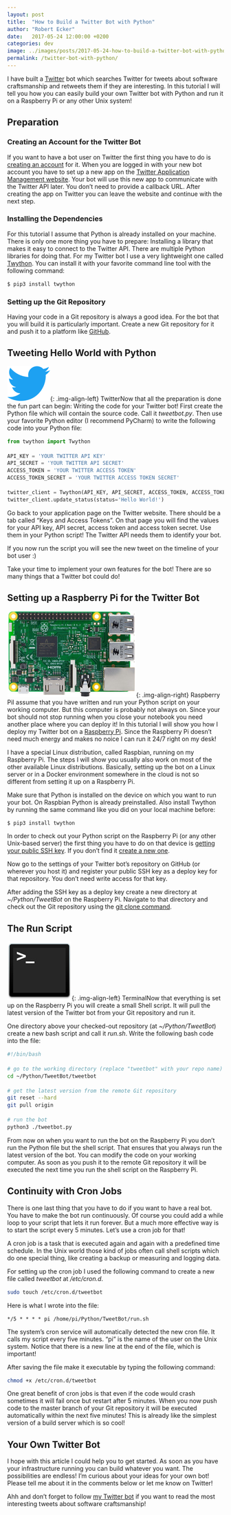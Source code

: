 ```yaml
---
layout: post
title:  "How to Build a Twitter Bot with Python"
author: "Robert Ecker"
date:   2017-05-24 12:00:00 +0200
categories: dev
image: ../images/posts/2017-05-24-how-to-build-a-twitter-bot-with-python/title-image.png
permalink: /twitter-bot-with-python/
---
```


I have built a [Twitter](https://twitter.com/socrabot_) bot which searches Twitter for tweets about software craftsmanship and retweets them if they are interesting. In this tutorial I will tell you how you can easily build your own Twitter bot with Python and run it on a Raspberry Pi or any other Unix system!

## Preparation

### Creating an Account for the Twitter Bot
If you want to have a bot user on Twitter the first thing you have to do is [creating an account](https://twitter.com/signup) for it. When you are logged in with your new bot account you have to set up a new app on the [Twitter Application Management website](https://apps.twitter.com/app/new). Your bot will use this new app to communicate with the Twitter API later. You don’t need to provide a callback URL. After creating the app on Twitter you can leave the website and continue with the next step.

### Installing the Dependencies
For this tutorial I assume that Python is already installed on your machine. There is only one more thing you have to prepare: Installing a library that makes it easy to connect to the Twitter API. There are multiple Python libraries for doing that. For my Twitter bot I use a very lightweight one called [Twython](https://github.com/ryanmcgrath/twython). You can install it with your favorite command line tool with the following command:

```bash
$ pip3 install twython
```

### Setting up the Git Repository

Having your code in a Git repository is always a good idea. For the bot that you will build it is particularly important. Create a new Git repository for it and push it to a platform like [GitHub](https://github.com/).

## Tweeting Hello World with Python

![twitter icon](../images/posts/2017-05-24-how-to-build-a-twitter-bot-with-python/twitter.png){: .img-align-left}
TwitterNow that all the preparation is done the fun part can begin: Writing the code for your Twitter bot! First create the Python file which will contain the source code. Call it *tweetbot.py*. Then use your favorite Python editor (I recommend PyCharm) to write the following code into your Python file:

```python
from twython import Twython

API_KEY = 'YOUR TWITTER API KEY'
API_SECRET = 'YOUR TWITTER API SECRET'
ACCESS_TOKEN = 'YOUR TWITTER ACCESS TOKEN'
ACCESS_TOKEN_SECRET = 'YOUR TWITTER ACCESS TOKEN SECRET'

twitter_client = Twython(API_KEY, API_SECRET, ACCESS_TOKEN, ACCESS_TOKEN_SECRET)
twitter_client.update_status(status='Hello World!')
```

Go back to your application page on the Twitter website. There should be a tab called “Keys and Access Tokens”. On that page you will find the values for your API key, API secret, access token and access token secret. Use them in your Python script! The Twitter API needs them to identify your bot.

If you now run the script you will see the new tweet on the timeline of your bot user :)

Take your time to implement your own features for the bot! There are so many things that a Twitter bot could do!

## Setting up a Raspberry Pi for the Twitter Bot

![Raspberry Pi](../images/posts/2017-05-24-how-to-build-a-twitter-bot-with-python/raspberrypi3.jpg){: .img-align-right}
Raspberry PiI assume that you have written and run your Python script on your working computer. But this computer is probably not always on. Since your bot should not stop running when you close your notebook you need another place where you can deploy it! In this tutorial I will show you how I deploy my Twitter bot on a [Raspberry Pi](https://www.raspberrypi.org/products/raspberry-pi-3-model-b/). Since the Raspberry Pi doesn’t need much energy and makes no noice I can run it 24/7 right on my desk!

I have a special Linux distribution, called Raspbian, running on my Raspberry Pi. The steps I will show you usually also work on most of the other available Linux distributions. Basically, setting up the bot on a Linux server or in a Docker environment somewhere in the cloud is not so different from setting it up on a Raspberry Pi.

Make sure that Python is installed on the device on which you want to run your bot. On Raspbian Python is already preinstalled. Also install Twython by running the same command like you did on your local machine before:

```bash
$ pip3 install twython
```

In order to check out your Python script on the Raspberry Pi (or any other Unix-based server) the first thing you have to do on that device is [getting your public SSH key](https://help.github.com/articles/checking-for-existing-ssh-keys/). If you don’t find it [create a new one](https://help.github.com/articles/generating-a-new-ssh-key-and-adding-it-to-the-ssh-agent/).

Now go to the settings of your Twitter bot’s repository on GitHub (or wherever you host it) and register your public SSH key as a deploy key for that repository. You don’t need write access for that key.

After adding the SSH key as a deploy key create a new directory at *~/Python/TweetBot* on the Raspberry Pi. Navigate to that directory and check out the Git repository using the [git clone command](https://help.github.com/articles/cloning-a-repository/).

## The Run Script

![Terminal icon](../images/posts/2017-05-24-how-to-build-a-twitter-bot-with-python/terminal.jpg){: .img-align-left}
TerminalNow that everything is set up on the Raspberry Pi you will create a small Shell script. It will pull the latest version of the Twitter bot from your Git repository and run it.

One directory above your checked-out repository (at *~/Python/TweetBot*) create a new bash script and call it *run.sh*. Write the following bash code into the file:

```bash
#!/bin/bash

# go to the working directory (replace "tweetbot" with your repo name)
cd ~/Python/TweetBot/tweetbot

# get the latest version from the remote Git repository
git reset --hard
git pull origin

# run the bot
python3 ./tweetbot.py
```

From now on when you want to run the bot on the Raspberry Pi you don’t run the Python file but the shell script. That ensures that you always run the latest version of the bot. You can modify the code on your working computer. As soon as you push it to the remote Git repository it will be executed the next time you run the shell script on the Raspberry Pi.

## Continuity with Cron Jobs

There is one last thing that you have to do if you want to have a real bot. You have to make the bot run continuously. Of course you could add a while loop to your script that lets it run forever. But a much more effective way is to start the script every 5 minutes. Let’s use a cron job for that!

A cron job is a task that is executed again and again with a predefined time schedule. In the Unix world those kind of jobs often call shell scripts which do one special thing, like creating a backup or measuring and logging data.

For setting up the cron job I used the following command to create a new file called *tweetbot* at */etc/cron.d*.

```bash
sudo touch /etc/cron.d/tweetbot
```

Here is what I wrote into the file:

```
*/5 * * * * pi /home/pi/Python/TweetBot/run.sh
```

The system’s cron service will automatically detected the new cron file. It calls my script every five minutes. “pi” is the name of the user on the Unix system. Notice that there is a new line at the end of the file, which is important!

After saving the file make it executable by typing the following command:

```bash
chmod +x /etc/cron.d/tweetbot
```

One great benefit of cron jobs is that even if the code would crash sometimes it will fail once but restart after 5 minutes. When you now push code to the master branch of your Git repository it will be executed automatically within the next five minutes! This is already like the simplest version of a build server which is so cool!

## Your Own Twitter Bot

I hope with this article I could help you to get started. As soon as you have your infrastructure running you can build whatever you want. The possibilities are endless! I’m curious about your ideas for your own bot! Please tell me about it in the comments below or let me know on Twitter!

Ahh and don’t forget to follow [my Twitter bot](https://twitter.com/socrabot_) if you want to read the most interesting tweets about software craftsmanship!
